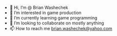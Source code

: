 - 👋 Hi, I’m @ Brian Washechek
- 👀 I’m interested in game production
- 🌱 I’m currently learning game programming
- 💞️ I’m looking to collaborate on mostly anything
- 📫 How to reach me brian.washechek@yahoo.com
<!---
BrianWashechek/BrianWashechek is a ✨ special ✨ repository because its `README.md` (this file) appears on your GitHub profile.
You can click the Preview link to take a look at your changes.
--->
